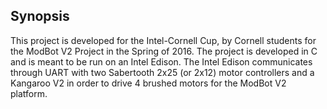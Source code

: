 ## Synopsis

This project is developed for the Intel-Cornell Cup, by Cornell students for the ModBot V2 Project in the Spring of 2016. The project is developed in C and is meant to be run on an Intel Edison. The Intel Edison communicates through UART with two Sabertooth 2x25 (or 2x12) motor controllers and a Kangaroo V2 in order to drive 4 brushed motors for the ModBot V2 platform.
